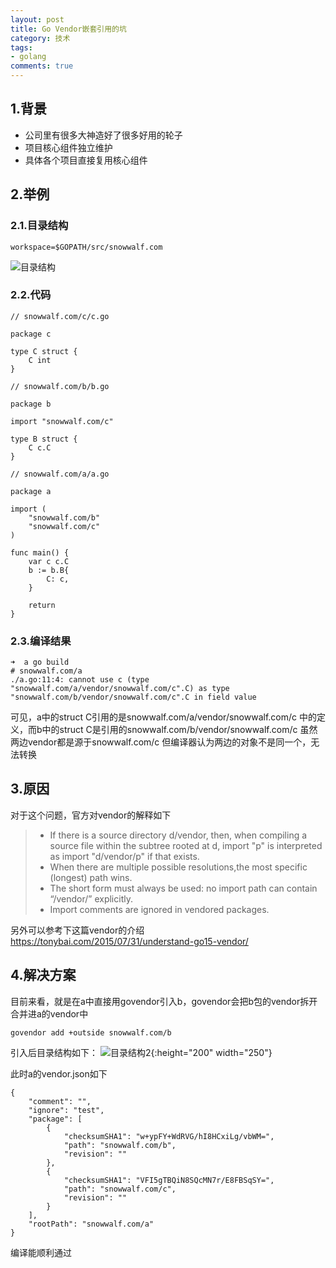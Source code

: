 ```yaml
---
layout: post
title: Go Vendor嵌套引用的坑
category: 技术
tags:
- golang
comments: true
---
```


## 1.背景
* 公司里有很多大神造好了很多好用的轮子
* 项目核心组件独立维护
* 具体各个项目直接复用核心组件

## 2.举例
### 2.1.目录结构
```
workspace=$GOPATH/src/snowwalf.com
```
![目录结构](http://ww1.sinaimg.cn/large/8d244f26gy1g3xmdkkthaj206y0aq0t1.jpg)

### 2.2.代码
```
// snowwalf.com/c/c.go

package c

type C struct {
	C int
}

```

```
// snowwalf.com/b/b.go

package b

import "snowwalf.com/c"

type B struct {
	C c.C
}
```

```
// snowwalf.com/a/a.go

package a

import (
	"snowwalf.com/b"
	"snowwalf.com/c"
)

func main() {
	var c c.C
	b := b.B{
		C: c,
	}

	return
}
```

### 2.3.编译结果
```
➜  a go build
# snowwalf.com/a
./a.go:11:4: cannot use c (type "snowwalf.com/a/vendor/snowwalf.com/c".C) as type "snowwalf.com/b/vendor/snowwalf.com/c".C in field value
```

可见，a中的struct C引用的是snowwalf.com/a/vendor/snowwalf.com/c 中的定义，而b中的struct C是引用的snowwalf.com/b/vendor/snowwalf.com/c 虽然两边vendor都是源于snowwalf.com/c 但编译器认为两边的对象不是同一个，无法转换

## 3.原因
对于这个问题，官方对vendor的解释如下
> * If there is a source directory d/vendor, then, when compiling a source file within the subtree rooted at d, import "p" is interpreted as import "d/vendor/p" if that exists.
> * When there are multiple possible resolutions,the most specific (longest) path wins.
> * The short form must always be used: no import path can  contain “/vendor/” explicitly.
> * Import comments are ignored in vendored packages.

另外可以参考下这篇vendor的介绍
https://tonybai.com/2015/07/31/understand-go15-vendor/

## 4.解决方案
目前来看，就是在a中直接用govendor引入b，govendor会把b包的vendor拆开合并进a的vendor中
```
govendor add +outside snowwalf.com/b
```
引入后目录结构如下：
![目录结构2](http://ww1.sinaimg.cn/large/8d244f26gy1g3xmfjqy30j206v05t3yl.jpg){:height="200" width="250"}

此时a的vendor.json如下
```
{
	"comment": "",
	"ignore": "test",
	"package": [
		{
			"checksumSHA1": "w+ypFY+WdRVG/hI8HCxiLg/vbWM=",
			"path": "snowwalf.com/b",
			"revision": ""
		},
		{
			"checksumSHA1": "VFI5gTBQiN8SQcMN7r/E8FBSqSY=",
			"path": "snowwalf.com/c",
			"revision": ""
		}
	],
	"rootPath": "snowwalf.com/a"
}

```

编译能顺利通过